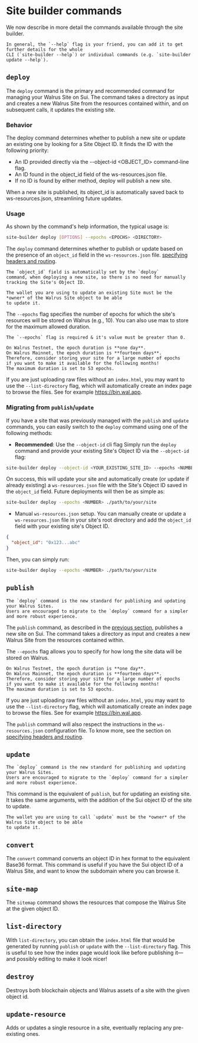 # Site builder commands

We now describe in more detail the commands available through the site builder.

```admonish tip
In general, the `--help` flag is your friend, you can add it to get further details for the whole
CLI (`site-builder --help`) or individual commands (e.g. `site-builder update --help`).
```

## `deploy`

The `deploy` command is the primary and recommended command for managing your Walrus Site on Sui.
The command takes a directory as input and creates a new Walrus Site from the
resources contained within, and on subsequent calls, it updates the existing site.

### Behavior

The deploy command determines whether to publish a new site or update an existing one by looking for
a Site Object ID. It finds the ID with the following priority:

- An ID provided directly via the --object-id <OBJECT_ID> command-line flag.
- An ID found in the object_id field of the ws-resources.json file.
- If no ID is found by either method, deploy will publish a new site.

When a new site is published, its object_id is automatically saved back to ws-resources.json,
streamlining future updates.

### Usage

As shown by the command's help information, the typical usage is:

``` sh
site-builder deploy [OPTIONS] --epochs <EPOCHS> <DIRECTORY>
```

The `deploy` command determines whether to publish or update based on the presence of an `object_id`
field in the `ws-resources.json` file. [specifying headers and routing](./routing.md).

```admonish info
The `object_id` field is automatically set by the `deploy`
command, when deploying a new site, so there is no need for manually tracking the Site's Object ID.
```

```admonish note
The wallet you are using to update an existing Site must be the *owner* of the Walrus Site object to be able
to update it.
```

The `--epochs` flag specifies the number of epochs for which the site's resources will be stored
on Walrus (e.g., 10). You can also use max to store for the maximum allowed duration.

```admonish warning
The `--epochs` flag is required & it's value must be greater than 0.
```

```admonish danger title="Epoch duration on Walrus"
On Walrus Testnet, the epoch duration is **one day**.
On Walrus Mainnet, the epoch duration is **fourteen days**.
Therefore, consider storing your site for a large number of epochs
if you want to make it available for the following months!
The maximum duration is set to 53 epochs.
```

If you are just uploading raw files without an `index.html`, you may want to use the
`--list-directory` flag, which will automatically create an index page to browse the files. See for
example <https://bin.wal.app>.

### Migrating from `publish`/`update`

If you have a site that was previously managed with the `publish` and `update` commands, you can
easily switch to the `deploy` command using one of the following methods:

- **Recommended**: Use the `--object-id` cli flag
Simply run the `deploy` command and provide your existing Site's Object ID via the `--object-id` flag:

```sh
site-builder deploy --object-id <YOUR_EXISTING_SITE_ID> --epochs <NUMBER> ./path/to/your/site
```

On success, this will update your site and automatically create (or update if already existing) a
`ws-resources.json` file with the Site's Object ID saved in the `object_id` field.
Future deployments will then be as simple as:

```sh
site-builder deploy --epochs <NUMBER> ./path/to/your/site
```

- Manual `ws-resources.json` setup.
You can manually create or update a `ws-resources.json` file in your site's root directory and add
the `object_id` field with your existing site's Object ID.

```json
{
  "object_id": "0x123...abc"
}
```

Then, you can simply run:

```sh
site-builder deploy --epochs <NUMBER> ./path/to/your/site
```

## `publish`

```admonish note
The `deploy` command is the new standard for publishing and updating your Walrus Sites.
Users are encouraged to migrate to the `deploy` command for a simpler and more robust experience.
```

The `publish` command, as described in the [previous section](./tutorial-publish.md), publishes a
new site on Sui. The command takes a directory as input and creates a new Walrus Site from the
resources contained within.

The `--epochs` flag allows you to specify for how long the site data will be stored on Walrus.

```admonish danger title="Epoch duration on Walrus"
On Walrus Testnet, the epoch duration is **one day**.
On Walrus Mainnet, the epoch duration is **fourteen days**.
Therefore, consider storing your site for a large number of epochs
if you want to make it available for the following months!
The maximum duration is set to 53 epochs.
```

If you are just uploading raw files without an `index.html`, you may want to use the
`--list-directory` flag, which will automatically create an index page to browse the files. See for
example <https://bin.wal.app>.

The `publish` command will also respect the instructions in the `ws-resources.json` configuration
file. To know more, see the section on [specifying headers and routing](./routing.md).

## `update`

```admonish note
The `deploy` command is the new standard for publishing and updating your Walrus Sites.
Users are encouraged to migrate to the `deploy` command for a simpler and more robust experience.
```

This command is the equivalent of `publish`, but for updating an existing site. It takes the same
arguments, with the addition of the Sui object ID of the site to update.

```admonish note
The wallet you are using to call `update` must be the *owner* of the Walrus Site object to be able
to update it.
```

## `convert`

The `convert` command converts an object ID in hex format to the equivalent Base36 format. This
command is useful if you have the Sui object ID of a Walrus Site, and want to know the subdomain
where you can browse it.

## `site-map`

The `sitemap` command shows the resources that compose the Walrus Site at the given object ID.

## `list-directory`

With `list-directory`, you can obtain the `index.html` file that would be generated by running
`publish` or `update` with the `--list-directory` flag. This is useful to see how the index page
would look like before publishing it—and possibly editing to make it look nicer!

## `destroy`

Destroys both blockchain objects and Walrus assets of a site with the given object id.

## `update-resource`

Adds or updates a single resource in a site, eventually replacing any pre-existing ones.
